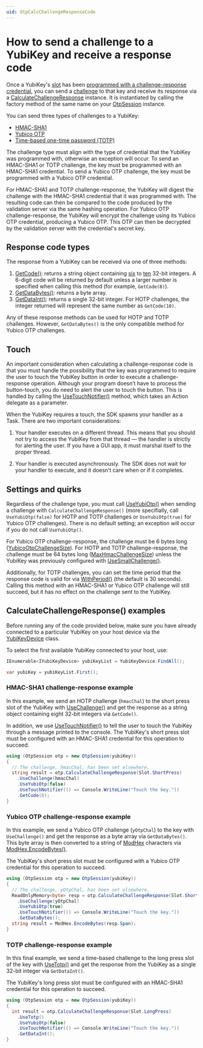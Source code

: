 ```yaml
---
uid: OtpCalcChallengeResponseCode
---
```


<!-- Copyright 2021 Yubico AB

Licensed under the Apache License, Version 2.0 (the "License");
you may not use this file except in compliance with the License.
You may obtain a copy of the License at

    http://www.apache.org/licenses/LICENSE-2.0

Unless required by applicable law or agreed to in writing, software
distributed under the License is distributed on an "AS IS" BASIS,
WITHOUT WARRANTIES OR CONDITIONS OF ANY KIND, either express or implied.
See the License for the specific language governing permissions and
limitations under the License. -->

# How to send a challenge to a YubiKey and receive a response code

Once a YubiKey's [slot](xref:OtpSlots) has
been [programmed with a challenge-response credential](xref:OtpProgramChallengeResponse), you can send
a [challenge](xref:OtpChallengeResponse) to that key and receive its response via
a [CalculateChallengeResponse](xref:Yubico.YubiKey.Otp.Operations.CalculateChallengeResponse) instance. It is
instantiated by calling the factory method of the same name on your [OtpSession](xref:Yubico.YubiKey.Otp.OtpSession)
instance.

You can send three types of challenges to a YubiKey:

- [HMAC-SHA1](https://datatracker.ietf.org/doc/html/rfc2104)
- [Yubico OTP](xref:OtpYubicoOtp)
- [Time-based one-time password (TOTP)](https://www.yubico.com/resources/glossary/oath-totp/)

The challenge type must align with the type of credential that the YubiKey was programmed with, otherwise an exception
will occur. To send an HMAC-SHA1 or TOTP challenge, the key must be programmed with an HMAC-SHA1 credential. To send a
Yubico OTP challenge, the key must be programmed with a Yubico OTP credential.

For HMAC-SHA1 and TOTP challenge-response, the YubiKey will digest the challenge with the HMAC-SHA1 credential that it
was programmed with. The resulting code can then be compared to the code produced by the validation server via the same
hashing operation. For Yubico OTP challenge-response, the YubiKey will encrypt the challenge using its Yubico OTP
credential, producing a Yubico OTP. This OTP can then be decrypted by the validation server with the credential's secret
key.

## Response code types

The response from a YubiKey can be received via one of three methods:

1. [GetCode()](xref:Yubico.YubiKey.Otp.Operations.CalculateChallengeResponse.GetCode%28System.Int32%29): returns a
   string object containing [six](xref:Yubico.YubiKey.Otp.Operations.CalculateChallengeResponse.MinOtpDigits)
   to [ten](xref:Yubico.YubiKey.Otp.Operations.CalculateChallengeResponse.MaxOtpDigits) 32-bit integers. A 6-digit code
   will be returned by default unless a larger number is specified when calling this method (for
   example, ``GetCode(8)``).
1. [GetDataBytes()](xref:Yubico.YubiKey.Otp.Operations.CalculateChallengeResponse.GetDataBytes): returns a byte array.
1. [GetDataInt()](xref:Yubico.YubiKey.Otp.Operations.CalculateChallengeResponse.GetDataInt): returns a single 32-bit
   integer. For HOTP challenges, the integer returned will represent the same number as ``GetCode(10)``.

Any of these response methods can be used for HOTP and TOTP challenges. However, ``GetDataBytes()`` is the only
compatible method for Yubico OTP challenges.

## Touch

An important consideration when calculating a challenge-response code is that you must handle the possibility that the
key was programmed to require the user to touch the YubiKey button in order to execute a challenge-response operation.
Although your program doesn’t have to process the button-touch, you do need to alert the user to touch the button. This
is handled by calling
the [UseTouchNotifier()](xref:Yubico.YubiKey.Otp.Operations.CalculateChallengeResponse.UseTouchNotifier(System.Action))
method, which takes an Action delegate as a parameter.

When the YubiKey requires a touch, the SDK spawns your handler as a Task. There are two important considerations:

1. Your handler executes on a different thread. This means that you should not try to access the YubiKey from that
   thread — the handler is strictly for alerting the user. If you have a GUI app, it must marshal itself to the proper
   thread.

1. Your handler is executed asynchronously. The SDK does not wait for your handler to execute, and it doesn’t care when
   or if it completes.

## Settings and quirks

Regardless of the challenge type, you must
call [UseYubiOtp()](xref:Yubico.YubiKey.Otp.Operations.CalculateChallengeResponse.UseYubiOtp%28System.Boolean%29) when
sending a challenge with ``CalculateChallengeResponse()`` (more specifially, call ``UseYubiOtp(false)`` for HOTP and
TOTP challenges or ``UseYubiOtp(true)`` for Yubico OTP challenges). There is no default setting; an exception will occur
if you do not call ``UseYubiOtp()``.

For Yubico OTP challenge-response, the challenge must be 6 bytes
long ([YubicoOtpChallengeSize](xref:Yubico.YubiKey.Otp.Operations.CalculateChallengeResponse.YubicoOtpChallengeSize)).
For HOTP and TOTP challenge-response, the challenge must be 64 bytes
long ([MaxHmacChallengeSize](xref:Yubico.YubiKey.Otp.Operations.CalculateChallengeResponse.MaxHmacChallengeSize)) unless
the YubiKey was previously configured
with [UseSmallChallenge()](xref:Yubico.YubiKey.Otp.Operations.ConfigureChallengeResponse.UseSmallChallenge%28System.Boolean%29).

Additionally, for TOTP challenges, you can set the time period that the response code is valid for
via [WithPeriod()](xref:Yubico.YubiKey.Otp.Operations.CalculateChallengeResponse.WithPeriod%28System.Int32%29) (the
default is 30 seconds). Calling this method with an HMAC-SHA1 or Yubico OTP challenge will still succeed, but it has no
effect on the challenge sent to the YubiKey.

## CalculateChallengeResponse() examples

Before running any of the code provided below, make sure you have already connected to a particular YubiKey on your host
device via the [YubiKeyDevice](xref:Yubico.YubiKey.YubiKeyDevice) class.

To select the first available YubiKey connected to your host, use:

```C#
IEnumerable<IYubiKeyDevice> yubiKeyList = YubiKeyDevice.FindAll();

var yubiKey = yubiKeyList.First();
```

### HMAC-SHA1 challenge-response example

In this example, we send an HOTP challenge (``hmacChal``) to the short press slot of the YubiKey
with [UseChallenge()](xref:Yubico.YubiKey.Otp.Operations.CalculateChallengeResponse.UseChallenge%28System.Byte%5B%5D%29)
and get the response as a string object containing eight 32-bit integers via ``GetCode()``.

In addition, we
use [UseTouchNotifier()](xref:Yubico.YubiKey.Otp.Operations.CalculateChallengeResponse.UseTouchNotifier%28System.Action%29)
to tell the user to touch the YubiKey through a message printed to the console. The YubiKey's short press slot must be
configured with an HMAC-SHA1 credential for this operation to succeed.

```C#
using (OtpSession otp = new OtpSession(yubiKey))
{
  // The challenge, hmacChal, has been set elsewhere.
  string result = otp.CalculateChallengeResponse(Slot.ShortPress)
    .UseChallenge(hmacChal)
    .UseYubiOtp(false)
    .UseTouchNotifier(() => Console.WriteLine("Touch the key."))
    .GetCode(8);
}
```

### Yubico OTP challenge-response example

In this example, we send a Yubico OTP challenge (``yOtpChal``) to the key with ``UseChallenge()`` and get the response
as a byte array via ``GetDataBytes()``. This byte array is then converted to a string of [ModHex](xref:OtpModhex)
characters
via [ModHex.EncodeBytes()](xref:Yubico.Core.Buffers.ModHex.EncodeBytes%28System.ReadOnlySpan%7BSystem.Byte%7D%2CSystem.Span%7BSystem.Char%7D%29).

The YubiKey's short press slot must be configured with a Yubico OTP credential for this operation to succeed.

```C#
using (OtpSession otp = new OtpSession(yubiKey))
{
  // The challenge, yOtpChal, has been set elsewhere.
  ReadOnlyMemory<byte> resp = otp.CalculateChallengeResponse(Slot.ShortPress)
    .UseChallenge(yOtpChal)
    .UseYubiOtp(true)
    .UseTouchNotifier(() => Console.WriteLine("Touch the key."))
    .GetDataBytes();
  string result = ModHex.EncodeBytes(resp.Span);
}
```

### TOTP challenge-response example

In this final example, we send a time-based challenge to the long press slot of the key
with [UseTotp()](xref:Yubico.YubiKey.Otp.Operations.CalculateChallengeResponse.UseTotp) and get the response from the
YubiKey as a single 32-bit integer via ``GetDataInt()``.

The YubiKey's long press slot must be configured with an HMAC-SHA1 credential for this operation to succeed.

```C#
using (OtpSession otp = new OtpSession(yubiKey))
{
  int result = otp.CalculateChallengeResponse(Slot.LongPress)
    .UseTotp()
    .UseYubiOtp(false)
    .UseTouchNotifier(() => Console.WriteLine("Touch the key."))
    .GetDataInt();
}
```
